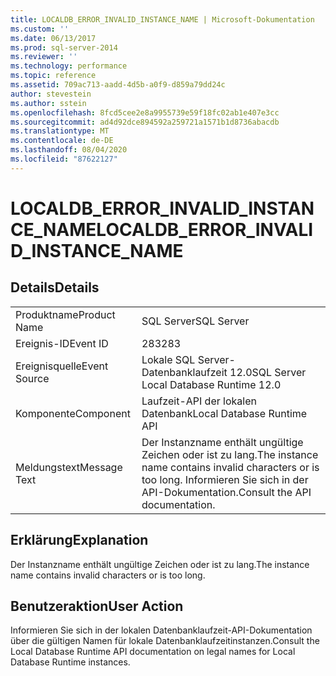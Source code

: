 ```yaml
---
title: LOCALDB_ERROR_INVALID_INSTANCE_NAME | Microsoft-Dokumentation
ms.custom: ''
ms.date: 06/13/2017
ms.prod: sql-server-2014
ms.reviewer: ''
ms.technology: performance
ms.topic: reference
ms.assetid: 709ac713-aadd-4d5b-a0f9-d859a79dd24c
author: stevestein
ms.author: sstein
ms.openlocfilehash: 8fcd5cee2e8a9955739e59f18fc02ab1e407e3cc
ms.sourcegitcommit: ad4d92dce894592a259721a1571b1d8736abacdb
ms.translationtype: MT
ms.contentlocale: de-DE
ms.lasthandoff: 08/04/2020
ms.locfileid: "87622127"
---
```

# <a name="localdb_error_invalid_instance_name"></a><span data-ttu-id="f9bac-102">LOCALDB_ERROR_INVALID_INSTANCE_NAME</span><span class="sxs-lookup"><span data-stu-id="f9bac-102">LOCALDB_ERROR_INVALID_INSTANCE_NAME</span></span>
    
## <a name="details"></a><span data-ttu-id="f9bac-103">Details</span><span class="sxs-lookup"><span data-stu-id="f9bac-103">Details</span></span>  
  
|||  
|-|-|  
|<span data-ttu-id="f9bac-104">Produktname</span><span class="sxs-lookup"><span data-stu-id="f9bac-104">Product Name</span></span>|<span data-ttu-id="f9bac-105">SQL Server</span><span class="sxs-lookup"><span data-stu-id="f9bac-105">SQL Server</span></span>|  
|<span data-ttu-id="f9bac-106">Ereignis-ID</span><span class="sxs-lookup"><span data-stu-id="f9bac-106">Event ID</span></span>|<span data-ttu-id="f9bac-107">283</span><span class="sxs-lookup"><span data-stu-id="f9bac-107">283</span></span>|  
|<span data-ttu-id="f9bac-108">Ereignisquelle</span><span class="sxs-lookup"><span data-stu-id="f9bac-108">Event Source</span></span>|<span data-ttu-id="f9bac-109">Lokale SQL Server-Datenbanklaufzeit 12.0</span><span class="sxs-lookup"><span data-stu-id="f9bac-109">SQL Server Local Database Runtime 12.0</span></span>|  
|<span data-ttu-id="f9bac-110">Komponente</span><span class="sxs-lookup"><span data-stu-id="f9bac-110">Component</span></span>|<span data-ttu-id="f9bac-111">Laufzeit-API der lokalen Datenbank</span><span class="sxs-lookup"><span data-stu-id="f9bac-111">Local Database Runtime API</span></span>|  
|<span data-ttu-id="f9bac-112">Meldungstext</span><span class="sxs-lookup"><span data-stu-id="f9bac-112">Message Text</span></span>|<span data-ttu-id="f9bac-113">Der Instanzname enthält ungültige Zeichen oder ist zu lang.</span><span class="sxs-lookup"><span data-stu-id="f9bac-113">The instance name contains invalid characters or is too long.</span></span> <span data-ttu-id="f9bac-114">Informieren Sie sich in der API-Dokumentation.</span><span class="sxs-lookup"><span data-stu-id="f9bac-114">Consult the API documentation.</span></span>|  
  
## <a name="explanation"></a><span data-ttu-id="f9bac-115">Erklärung</span><span class="sxs-lookup"><span data-stu-id="f9bac-115">Explanation</span></span>  
 <span data-ttu-id="f9bac-116">Der Instanzname enthält ungültige Zeichen oder ist zu lang.</span><span class="sxs-lookup"><span data-stu-id="f9bac-116">The instance name contains invalid characters or is too long.</span></span>  
  
## <a name="user-action"></a><span data-ttu-id="f9bac-117">Benutzeraktion</span><span class="sxs-lookup"><span data-stu-id="f9bac-117">User Action</span></span>  
 <span data-ttu-id="f9bac-118">Informieren Sie sich in der lokalen Datenbanklaufzeit-API-Dokumentation über die gültigen Namen für lokale Datenbanklaufzeitinstanzen.</span><span class="sxs-lookup"><span data-stu-id="f9bac-118">Consult the Local Database Runtime API documentation on legal names for Local Database Runtime instances.</span></span>  
  
  
